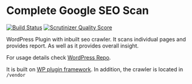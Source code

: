 # Complete Google SEO Scan

[![Build Status](https://travis-ci.org/nirjharlo/complete-google-seo-scan.svg?branch=master)](https://travis-ci.org/nirjharlo/complete-google-seo-scan)
[![Scrutinizer Quality Score](https://scrutinizer-ci.com/g/nirjharlo/complete-google-seo-scan/badges/quality-score.png?b=master)](https://scrutinizer-ci.com/g/nirjharlo/complete-google-seo-scan/)

WordPress Plugin with inbuilt seo crawler. It scans individual pages and provides report. As well as it provides overall insight.

For usage details check [WordPress Repo](https://wordpress.org/plugins/complete-google-seo-scan/).

It is built on [WP plugin framework](https://github.com/nirjharlo/wp-plugin-framework). In addition, the crawler is located in `/vendor`